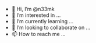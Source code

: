 - 👋 Hi, I’m @n33mk
- 👀 I’m interested in ...
- 🌱 I’m currently learning ...
- 💞️ I’m looking to collaborate on ...
- 📫 How to reach me ...

<!---
n33mk/n33mk is a ✨ special ✨ repository because its `README.md` (this file) appears on your GitHub profile.
You can click the Preview link to take a look at your changes.
--->
